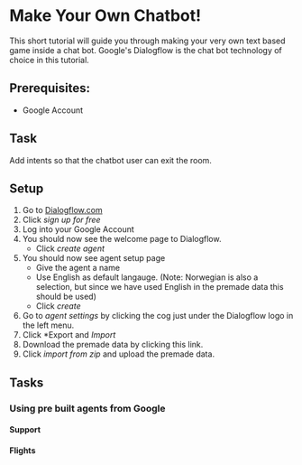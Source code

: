 # Make Your Own Chatbot!

This short tutorial will guide you through making your very own text based game inside a chat bot.
Google's Dialogflow is the chat bot technology of choice in this tutorial.

## Prerequisites:   
- Google Account

## Task
Add intents so that the chatbot user can exit the room.

## Setup
1. Go to [Dialogflow.com](https://dialogflow.com/)
2. Click *sign up for free*
3. Log into your Google Account
4. You should now see the welcome page to Dialogflow.
    - Click *create agent*
5. You should now see agent setup page
    - Give the agent a name
    - Use English as default langauge. (Note: Norwegian is also a selection, but since we have used English in the premade data this should be used)
    - Click *create*
6. Go to *agent settings* by clicking the cog just under the Dialogflow logo in the left menu.
7. Click *Export and *Import*
8. Download the premade data by clicking this link.
9. Click *import from zip* and upload the premade data.

## Tasks
### Using pre built agents from Google
#### Support

#### Flights
